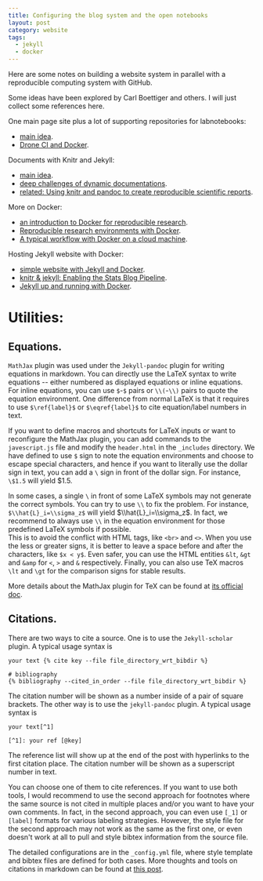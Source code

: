 ```yaml
---
title: Configuring the blog system and the open notebooks
layout: post
category: website
tags:
  - jekyll
  - docker
---
```


Here are some notes on building a website system in parallel with a reproducible computing system with GitHub.

Some ideas have been explored by Carl Boettiger and others. I will just collect some references here.

One main page site plus a lot of supporting repositories for labnotebooks:
- [main idea](http://www.carlboettiger.info/2015/01/01/notebook-maintenance-and-scaling.html).
- [Drone CI and Docker](http://www.carlboettiger.info/2014/09/05/drone-ci-and-docker.html).

Documents with Knitr and Jekyll:
- [main idea](http://www.carlboettiger.info/2015/01/07/automated-knitr-in-jekyll.html).
- [deep challenges of dynamic documentations](http://www.carlboettiger.info/2014/05/05/knitr-workflow-challenges.html).
- [related: Using knitr and pandoc to create reproducible scientific reports](http://galahad.well.ox.ac.uk/repro/).

More on Docker:
- [an introduction to Docker for reproducible research](http://www.carlboettiger.info/assets/files/pubs/10.1145/2723872.2723882.pdf).
- [Reproducible research environments with Docker](http://www.carlboettiger.info/2014/08/25/reproducible-research-environments-with-Docker.html).
- [A typical workflow with Docker on a cloud machine](http://www.carlboettiger.info/2015/12/17/docker-workflows.html).

Hosting Jekyll website with Docker:
- [simple website with Jekyll and Docker](http://habd.as/simple-websites-jekyll-docker/).
- [knitr & jekyll: Enabling the Stats Blog Pipeline](https://blog.inferentialist.com/2015/10/01/knitr-and-jekyll-enabling-stats-blog-pipeline.html).
- [Jekyll up and running with Docker](https://workshop.avatarnewyork.com/post/jekyll-up-and-running-with-docker/).


# Utilities:

## Equations.
`MathJax` plugin was used under the `Jekyll-pandoc` plugin for writing equations in markdown.
You can directly use the LaTeX syntax to write equations -- either numbered as displayed equations or inline equations.
For inline equations, you can use `$`-`$` pairs or `\\(`-`\\)` pairs to quote the equation environment.
One difference from normal LaTeX is that it requires to use `$\ref{label}$` or `$\eqref{label}$` to cite equation/label numbers in text.

If you want to define macros and shortcuts for LaTeX inputs or want to reconfigure the MathJax plugin, you can add commands to the `javescript.js` file and modify the `header.html` in the `_includes` directory.
We have defined to use `$` sign to note the equation environments and choose to escape special characters, and hence if you want to literally use the dollar sign in text, you can add a `\` sign in front of the dollar sign. For instance, `\$1.5` will yield  \$1.5.

In some cases, a single `\` in front of some LaTeX symbols may not generate the correct symbols. You can try to use `\\` to fix the problem. For instance, `$\\hat{L}_i=\\sigma_z$` will yield $\\hat{L}_i=\\sigma_z$.
In fact, we recommend to always use `\\` in the equation environment for those predefined LaTeX symbols if possible.  
This is to avoid the conflict with HTML tags, like `<br>` and `<>`. When you use the less or greater signs, it is better to leave a space before and after the characters, like `$x < y$`. Even safer, you can use the HTML entities `&lt`, `&gt` and `&amp` for `<`, `>`  and `&` respectively. Finally, you can also use TeX macros `\lt` and `\gt` for the comparison signs for stable results.

More details about the MathJax plugin for TeX can be found at [its official doc](http://docs.mathjax.org/en/latest/tex.html).

## Citations.
There are two ways to cite a source. One is to use the `Jekyll-scholar` plugin. A typical usage syntax is
```
your text {% cite key --file file_directory_wrt_bibdir %}

# bibliography
{% bibliography --cited_in_order --file file_directory_wrt_bibdir %}
```
The citation number will be shown as a number inside of a pair of square brackets.
The other way is to use the `jekyll-pandoc` plugin. A typical usage syntax is
```
your text[^1]

[^1]: your ref [@key]
```
The reference list will show up at the end of the post with hyperlinks to the first citation place. The citation number will be shown as a superscript number in text.

You can choose one of them to cite references.
If you want to use both tools, I would recommend to use the second approach for footnotes where the same source is not cited in multiple places and/or you want to have your own comments.
In fact, in the second approach, you can even use `[_1]` or `[label]` formats for various labeling strategies. However, the style file for the second approach may not work as the same as the first one, or even doesn't work at all to pull and style bibtex information from the source file.

The detailed configurations are in the `_config.yml` file, where style template and bibtex files are defined for both cases.
More thoughts and tools on citations in markdown can be found at [this post](http://www.carlboettiger.info/2012/05/30/knitcitations.html).
